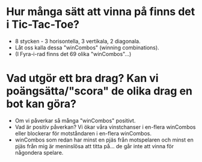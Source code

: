 # Hur många sätt att vinna på finns det i Tic-Tac-Toe?
* 8 stycken - 3 horisontella, 3 vertikala,  2 diagonala.
* Låt oss kalla dessa "winCombos" (winning combinations).
* (I Fyra-i-rad finns det 69 olika "winCombos"...)

# Vad utgör ett bra drag? Kan vi poängsätta/"scora" de olika drag en bot kan göra?
* Om vi påverkar så många "winCombos" positivt.
* Vad är positiv påverkan? Vi ökar våra vinstchanser i en-flera winCombos eller
  blockerar för motståndaren i en-flera winCombos.
* winCombos som redan har minst en pjäs från motspelaren och minst en pjäs från mig
  är meninslösa att titta på... de går inte att vinna för någondera spelare.

